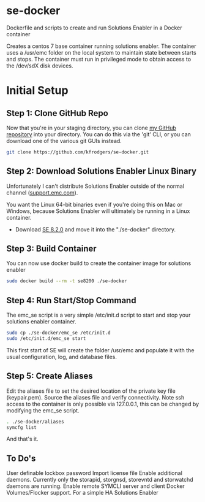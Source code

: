 # se-docker
Dockerfile and scripts to create and run Solutions Enabler in a Docker container

Creates a centos 7 base container running solutions enabler. The container uses a /usr/emc folder on the local system to maintain state between starts and stops. The container must run in privileged mode to obtain access to the /dev/sdX disk devices.

# Initial Setup

## Step 1: Clone GitHub Repo
Now that you're in your staging directory, you can clone [my GitHub repository](https://github.com/kfrodgers/se-docker.git) into your directory. You can do this via the 'git' CLI, or you can download one of the various git GUIs instead.

```bash
git clone https://github.com/kfrodgers/se-docker.git
```

## Step 2: Download Solutions Enabler Linux Binary
Unfortunately I can't distribute Solutions Enabler outside of the normal channel ([support.emc.com](http://support.emc.com)).

You want the Linux 64-bit binaries even if you're doing this on Mac or Windows, because Solutions Enabler will ultimately be running in a Linux container.

* Download [SE 8.2.0](https://download.emc.com/downloads/DL69077_Solutions_Enabler_8.2.0.0_for_Linux_x64.gz) and move it into the "./se-docker" directory.

## Step 3: Build Container
You can now use docker build to create the container image for solutions enabler

```bash
sudo docker build --rm -t se8200 ./se-docker
```

## Step 4: Run Start/Stop Command
The emc_se script is a very simple /etc/init.d script to start and stop your solutions enabler container. 

```bash
sudo cp ./se-docker/emc_se /etc/init.d
sudo /etc/init.d/emc_se start
```

This first start of SE will create the folder /usr/emc and populate it with the usual configuration, log, and database files.

## Step 5: Create Aliases
Edit the aliases file to set the desired location of the private key file (keypair.pem). Source the aliases file and verify connectivity. Note ssh access to the container is only possible via 127.0.0.1, this can be changed by modifying the emc_se script.

```bash
. ./se-docker/aliases
symcfg list
```

And that's it. 

## To Do's
User definable lockbox password
Import license file
Enable additional daemons. Currently only the storapid, storgnsd, storevntd and storwatchd daemons are running.
Enable remote SYMCLI server and client
Docker Volumes/Flocker support. For a simple HA Solutions Enabler
